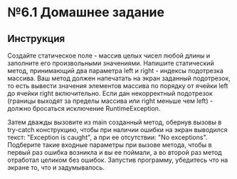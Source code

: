 # №6.1 Домашнее задание

## Инструкция
Создайте статическое поле - массив целых чисел любой длины и заполните его произвольными значениями.
Напишите статический метод, принимающий два параметра left и right - индексы подотрезка массива. Ваш метод должен напечатать на экран заданный подотрезок, то есть вывести значения элементов массива по порядку от ячейки left до ячейки right включительно. Если дан некорректный подотрезок (границы выходят за пределы массива или right меньше чем left) - должно бросаться исключение RuntimeException.

Затем дважды вызовите из main созданный метод, обернув вызовы в try-catch конструкцию, чтобы при наличии ошибки на экран выводился текст: "Exception is caught", а при ее отсутствии: "No exceptions". Подберите такие входные параметры при вызове метода, чтобы в первый раз ошибка возникла и вы ее поймали, а во второй раз метод отработал целиком без ошибок. Запустив программу, убедитесь что на экране то, что и задумывалось.